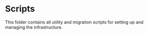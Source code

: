 # Scripts

This folder contains all utility and migration scripts for setting up and managing the infrastructure.